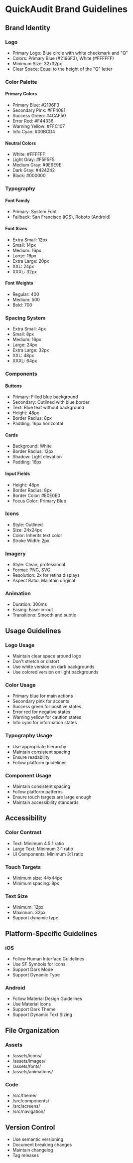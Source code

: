 # QuickAudit Brand Guidelines

## Brand Identity

### Logo
- Primary Logo: Blue circle with white checkmark and "Q"
- Colors: Primary Blue (#2196F3), White (#FFFFFF)
- Minimum Size: 32x32px
- Clear Space: Equal to the height of the "Q" letter

### Color Palette

#### Primary Colors
- Primary Blue: #2196F3
- Secondary Pink: #FF4081
- Success Green: #4CAF50
- Error Red: #F44336
- Warning Yellow: #FFC107
- Info Cyan: #00BCD4

#### Neutral Colors
- White: #FFFFFF
- Light Gray: #F5F5F5
- Medium Gray: #9E9E9E
- Dark Gray: #424242
- Black: #000000

### Typography

#### Font Family
- Primary: System Font
- Fallback: San Francisco (iOS), Roboto (Android)

#### Font Sizes
- Extra Small: 12px
- Small: 14px
- Medium: 16px
- Large: 18px
- Extra Large: 20px
- XXL: 24px
- XXXL: 32px

#### Font Weights
- Regular: 400
- Medium: 500
- Bold: 700

### Spacing System
- Extra Small: 4px
- Small: 8px
- Medium: 16px
- Large: 24px
- Extra Large: 32px
- XXL: 48px
- XXXL: 64px

### Components

#### Buttons
- Primary: Filled blue background
- Secondary: Outlined with blue border
- Text: Blue text without background
- Height: 48px
- Border Radius: 8px
- Padding: 16px horizontal

#### Cards
- Background: White
- Border Radius: 12px
- Shadow: Light elevation
- Padding: 16px

#### Input Fields
- Height: 48px
- Border Radius: 8px
- Border Color: #E0E0E0
- Focus Color: Primary Blue

### Icons
- Style: Outlined
- Size: 24x24px
- Color: Inherits text color
- Stroke Width: 2px

### Imagery
- Style: Clean, professional
- Format: PNG, SVG
- Resolution: 2x for retina displays
- Aspect Ratio: Maintain original

### Animation
- Duration: 300ms
- Easing: Ease-in-out
- Transitions: Smooth and subtle

## Usage Guidelines

### Logo Usage
- Maintain clear space around logo
- Don't stretch or distort
- Use white version on dark backgrounds
- Use colored version on light backgrounds

### Color Usage
- Primary blue for main actions
- Secondary pink for accents
- Success green for positive states
- Error red for negative states
- Warning yellow for caution states
- Info cyan for information states

### Typography Usage
- Use appropriate hierarchy
- Maintain consistent spacing
- Ensure readability
- Follow platform guidelines

### Component Usage
- Maintain consistent spacing
- Follow platform patterns
- Ensure touch targets are large enough
- Maintain accessibility standards

## Accessibility

### Color Contrast
- Text: Minimum 4.5:1 ratio
- Large Text: Minimum 3:1 ratio
- UI Components: Minimum 3:1 ratio

### Touch Targets
- Minimum size: 44x44px
- Minimum spacing: 8px

### Text Size
- Minimum: 12px
- Maximum: 32px
- Support dynamic type

## Platform-Specific Guidelines

### iOS
- Follow Human Interface Guidelines
- Use SF Symbols for icons
- Support Dark Mode
- Support Dynamic Type

### Android
- Follow Material Design Guidelines
- Use Material Icons
- Support Dark Theme
- Support Dynamic Text Sizing

## File Organization

### Assets
- /assets/icons/
- /assets/images/
- /assets/fonts/
- /assets/animations/

### Code
- /src/theme/
- /src/components/
- /src/screens/
- /src/navigation/

## Version Control
- Use semantic versioning
- Document breaking changes
- Maintain changelog
- Tag releases 